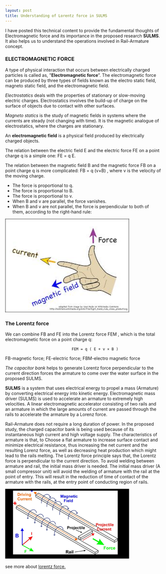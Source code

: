 ```yaml
---
layout: post
title: Understanding of Lorentz force in SULMS
---
```


I have posted this technical content to provide the fundamental thoughts of Electromagnetic force and its importance in the proposed research
**SULMS**. It also helps us to understand the operations involved in Rail-Armature concept. 

### ELECTROMAGNETIC FORCE

A type of physical interaction that occurs between electrically charged particles is called as, "**Electromagnetic force**”. The electromagnetic
force can be produced by three types of fields known as the electro static field, magneto static field, and the electromagnetic field.

*Electrostatics* deals with the properties of stationary or slow-moving electric charges. Electrostatics involves the build-up of charge on the
surface of objects due to contact with other surfaces.

*Magneto statics* is the study of magnetic fields in systems where the currents are steady (not changing with time). It is the magnetic analogue of
electrostatics, where the charges are stationary. 

An **electromagnetic field** is a physical field produced by electrically charged objects.

The relation between the electric field E and the electric force FE on a point charge q is a simple one:  FE = q E. 

The relation between the magnetic field B and the magnetic force FB on a point charge q is more complicated:  FB = q (v×B) , where v is the velocity of the moving charge.
* The force is proportional to q.
* The force is proportional to B.
* The force is proportional to v.
* When B and v are parallel, the force vanishes.
* When B and v are not parallel, the force is perpendicular 	to both of them, according to the right-hand rule:

<img src= "/images/sulms/righthand rule.jpg" width= "400px">

### The Lorentz force
We can combine FB and FE  into the Lorentz force FEM , which is the total electromagnetic force on a point charge q:
                                  
                                  FEM = q ( E + v × B )

FB-magnetic force; FE-electric force; FBM-electro magnetic force

*The capacitor bank* helps to generate Lorentz force perpendicular to the current direction forces the armature to come over the water surface in the proposed SULMS. 

**SULMS** is a system that uses electrical energy to propel a mass (Armature) by converting electrical energy into kinetic energy. Electromagnetic mass driver (SULMS) is used to accelerate an armature to extremely high velocities. A linear electromagnetic accelerator consisting of two rails and an armature in which the large amounts of current are passed through the rails to accelerate the armature by a Lorenz force. 

Rail-Armature does not require a long duration of power. In the proposed study, the charged capacitor bank is being used because of its instantaneous high current and high voltage supply. The characteristics of armature is that, to Choose a flat armature to increase surface contact and minimize electrical resistance, thus increasing the net current and the resulting Lorenz force, as well as decreasing heat production which might lead to the rails melting. The Lorentz force principle says that, the Lorentz force is perpendicular to the current direction. To avoid welding between armature and rail, the initial mass driver is needed. The initial mass driver (A small compressor unit) will avoid the welding of armature with the rail at the point of entry. This will result in the reduction of time of contact of the armature with the rails, at the entry point of conducting region of rails. 

<img src= "/images/sulms/lorentz force.jpg" width= "400px">

see more about [lorentz force.](http://web.mit.edu/sahughes/www/8.022/lec10.pdf)


